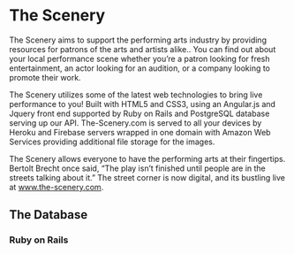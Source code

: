 # The Scenery

The Scenery aims to support the performing arts industry by providing resources for patrons of the arts and artists alike.. You can find out about your local performance scene whether you’re a patron looking for fresh entertainment, an actor looking for an audition, or a company looking to promote their work.

The Scenery utilizes some of the latest web technologies to bring live performance to you! Built with HTML5 and CSS3, using an Angular.js and Jquery front end supported by Ruby on Rails and PostgreSQL database serving up our API. The-Scenery.com is served to all your devices by Heroku and Firebase servers wrapped in one domain with Amazon Web Services providing additional file storage for the images.

The Scenery allows everyone to have the performing arts at their fingertips. Bertolt Brecht once said, “The play isn’t finished until people are in the streets talking about it.” The street corner is now digital, and its bustling live at www.the-scenery.com.

## The Database

### Ruby on Rails
